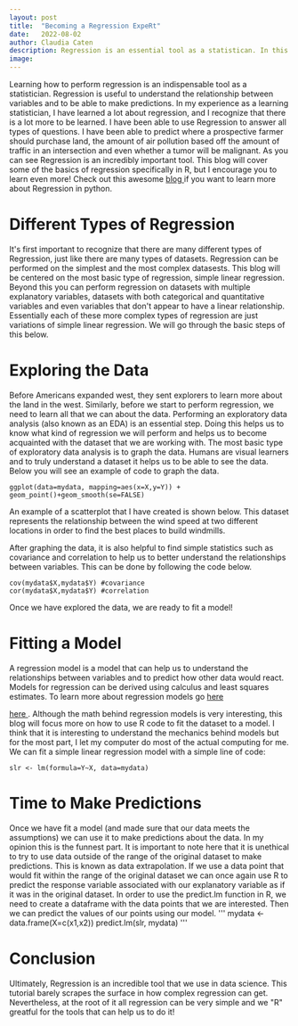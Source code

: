 ```yaml
---
layout: post
title:  "Becoming a Regression ExpeRt"
date:   2022-08-02
author: Claudia Caten
description: Regression is an essential tool as a statistican. In this blog post I will go over how to use R to perform different types of Regression data analysis.
image: 
---
```

Learning how to perform regression is an indispensable tool as a statistician. Regression is useful to understand the relationship between variables and to be able to make predictions. In my experience as a learning statistician, I have learned a lot about regression, and I recognize that there is a lot more to be learned. I have been able to use Regression to answer all types of questions. I have been able to predict where a prospective farmer should purchase land, the amount of air pollution based off the amount of traffic in an intersection and even whether a tumor will be malignant. As you can see Regression is an incredibly important tool. This blog will cover some of the basics of regression specifically in R, but I encourage you to learn even more! Check out this awesome
<a href="https://www.towardsdatascience.com/simple-and-multiple-linear-regression-in-python-c928425168f9"> blog </a> if you want to learn more about Regression in python.

# Different Types of Regression
It's first important to recognize that there are many different types of Regression, just like there are many types of datasets. Regression can be performed on the simplest and the most complex datasests. This blog will be centered on the most basic type of regression, simple linear regression. Beyond this you can perform regression on datasets with multiple explanatory variables, datasets with both categorical and quantitative variables and even variables that don't appear to have a linear relationship. Essentially each of these more complex types of regression are just variations of simple linear regression. We will go through the basic steps of this below.

# Exploring the Data
Before Americans expanded west, they sent explorers to learn more about the land in the west. Similarly, before we start to perform regression, we need to learn all that we can about the data. Performing an exploratory data analysis (also known as an EDA) is an essential step. Doing this helps us to know what kind of regression we will perform and helps us to become acquainted with the dataset that we are working with. 
The most basic type of exploratory data analysis is to graph the data. Humans are visual learners and to truly understand a dataset it helps us to be able to see the data. Below you will see an example of code to graph the data.
```
ggplot(data=mydata, mapping=aes(x=X,y=Y)) + geom_point()+geom_smooth(se=FALSE)
```
An example of a scatterplot that I have created is shown below. This dataset represents the relationship between the wind speed at two different locations in order to find the best places to build windmills.

After graphing the data, it is also helpful to find simple statistics such as covariance and correlation to help us to better understand the relationships between variables. This can be done by following the code below.
```
cov(mydata$X,mydata$Y) #covariance
cor(mydata$X,mydata$Y) #correlation
```
Once we have explored the data, we are ready to fit a model!

# Fitting a Model
A regression model is a model that can help us to understand the relationships between variables and to predict how other data would react. Models for regression can be derived using calculus and least squares estimates. To learn more about regression models go <a href="[http://www.knowledgehut.com/blog/data-science/regression-analysis-and-its-techniques-in-data-science"> here </a>
<!-- or -->
<a href="https://www.knowledgehut.com/blog/data-science/regression-analysis-and-its-techniques-in-data-science"> here </a>. Although the math behind regression models is very interesting, this blog will focus more on how to use R code to fit the dataset to a model. I think that it is interesting to understand the mechanics behind models but for the most part, I let my computer do most of the actual computing for me. We can fit a simple linear regression model with a simple line of code:
```
slr <- lm(formula=Y~X, data=mydata)

```

# Time to Make Predictions
Once we have fit a model (and made sure that our data meets the assumptions) we can use it to make predictions about the data. In my opinion this is the funnest part. It is important to note here that it is unethical to try to use data outside of the range of the original dataset to make predictions. This is known as data extrapolation. If we use a data point that would fit within the range of the original dataset we can once again use R to predict the response variable associated with our explanatory variable as if it was in the original dataset. In order to use the predict.lm function in R, we need to create a dataframe with the data points that we are interested. Then we can predict the values of our points using our model.
'''
mydata <- data.frame(X=c(x1,x2))
predict.lm(slr, mydata)
'''

# Conclusion
Ultimately, Regression is an incredible tool that we use in data science. This tutorial barely scrapes the surface in how complex regression can get. Nevertheless, at the root of it all regression can be very simple and we "R" greatful for the tools that can help us to do it!
